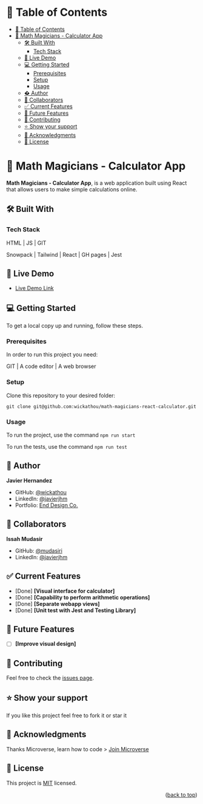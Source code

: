 # 📗 Table of Contents

- [📗 Table of Contents](#-table-of-contents)
- [📖 Math Magicians - Calculator App ](#-math-magicians---calculator-app-)
  - [🛠 Built With ](#-built-with-)
    - [Tech Stack ](#tech-stack-)
  - [🚀 Live Demo ](#-live-demo-)
  - [💻 Getting Started ](#-getting-started-)
    - [Prerequisites](#prerequisites)
    - [Setup](#setup)
    - [Usage](#usage)
  - [� Author ](#-author-)
  - [👥 Collaborators ](#-collaborators-)
  - [✅ Current Features ](#-current-features-)
  - [🔭 Future Features ](#-future-features-)
  - [🤝 Contributing ](#-contributing-)
  - [⭐️ Show your support ](#️-show-your-support-)
  - [🙏 Acknowledgments ](#-acknowledgments-)
  - [📝 License ](#-license-)

# 📖 Math Magicians - Calculator App <a name="about-project"></a>

**Math Magicians - Calculator App**, is a web application built using React that allows users to make simple calculations online.

## 🛠 Built With <a name="built-with"></a>

### Tech Stack <a name="tech-stack"></a>

HTML | JS | GIT

Snowpack | Tailwind | React | GH pages | Jest

## 🚀 Live Demo <a name="live-demo"></a>

- [Live Demo Link](https://wickathou.github.io/math-magicians-react-calculator/)

## 💻 Getting Started <a name="getting-started"></a>

To get a local copy up and running, follow these steps.

### Prerequisites

In order to run this project you need:

GIT | A code editor | A web browser

### Setup

Clone this repository to your desired folder:

  `git clone git@github.com:wickathou/math-magicians-react-calculator.git`

### Usage

To run the project, use the command
`npm run start`

To run the tests, use the command
`npm run test`

## 👤 Author <a name="author"></a>

**Javier Hernandez**

- GitHub: [@wickathou](https://github.com/wickathou)
- LinkedIn: [@javierjhm](https://linkedin.com/in/javierjhm)
- Portfolio: [End Design Co.](https://works.enddesign.co/)

## 👥 Collaborators <a name="author"></a>

**Issah Mudasir**

- GitHub: [@mudasiri](https://github.com/mudasiri)
- LinkedIn: [@javierjhm](https://www.linkedin.com/in/issah-mudasir-159a0ab1)

## ✅ Current Features <a name="current-features"></a>

- [Done] **[Visual interface for calculator]**
- [Done] **[Capability to perform arithmetic operations]**
- [Done] **[Separate webapp views]**
- [Done] **[Unit test with Jest and Testing Library]**

## 🔭 Future Features <a name="future-features"></a>

- [ ] **[Improve visual design]**

## 🤝 Contributing <a name="contributing"></a>

Feel free to check the [issues page](https://github.com/wickathou/math-magicians-react-calculator/issues).

## ⭐️ Show your support <a name="support"></a>

If you like this project feel free to fork it or star it

## 🙏 Acknowledgments <a name="acknowledgements"></a>

Thanks Microverse, learn how to code > [Join Microverse](https://www.microverse.org/?grsf=9m3hq6)

## 📝 License <a name="license"></a>

This project is [MIT](./LICENSE) licensed.

<p align="right">(<a href="#readme-top">back to top</a>)</p>